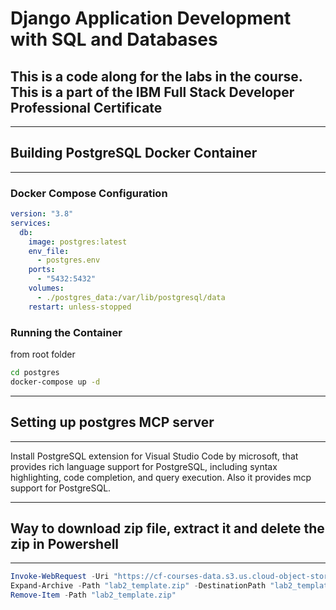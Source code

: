 # Django Application Development with SQL and Databases

## This is a code along for the labs in the course. This is a part of the IBM Full Stack Developer Professional Certificate

---

## Building PostgreSQL Docker Container

---

### Docker Compose Configuration

```yaml
version: "3.8"
services:
  db:
    image: postgres:latest
    env_file:
      - postgres.env
    ports:
      - "5432:5432"
    volumes:
      - ./postgres_data:/var/lib/postgresql/data
    restart: unless-stopped
```

### Running the Container

from root folder

```bash
cd postgres
docker-compose up -d
```

---

## Setting up postgres MCP server

---

Install PostgreSQL extension for Visual Studio Code by microsoft, that provides rich language support for PostgreSQL, including syntax highlighting, code completion, and query execution.
Also it provides mcp support for PostgreSQL.

---

## Way to download zip file, extract it and delete the zip in Powershell

---

```powershell
Invoke-WebRequest -Uri "https://cf-courses-data.s3.us.cloud-object-storage.appdomain.cloud/IBM-CD0251EN-SkillsNetwork/labs/m3_django_orm/lab2_template.zip" -OutFile "lab2_template.zip"
Expand-Archive -Path "lab2_template.zip" -DestinationPath "lab2_template"
Remove-Item -Path "lab2_template.zip"
```
